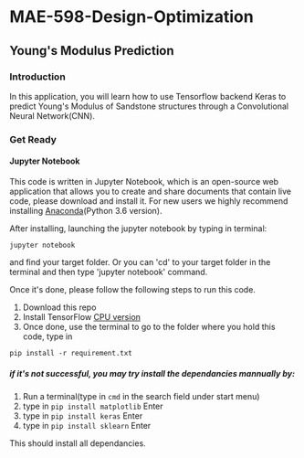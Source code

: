 # MAE-598-Design-Optimization
## Young's Modulus Prediction
### Introduction
In this application, you will learn how to use Tensorflow backend Keras to predict Young's Modulus of Sandstone structures through a
Convolutional Neural Network(CNN).

### Get Ready
#### Jupyter Notebook
This code is written in Jupyter Notebook, which is an open-source web application that allows you to create and share documents that contain live code, please download and install it. For new users we highly recommend installing [Anaconda](https://www.anaconda.com/download/)(Python 3.6 version). 

After installing, launching the jupyter notebook by typing in terminal:
```
jupyter notebook
```
and find your target folder. Or you can 'cd' to your target folder in the terminal and then type 'jupyter notebook' command.

Once it's done, please follow the following steps to run this code.
1. Download this repo
2. Install TensorFlow [CPU version](https://www.tensorflow.org/install/)
3. Once done, use the terminal to go to the folder where you hold this code, type in

```
pip install -r requirement.txt
```
##### if it's not successful, you may try install the dependancies mannually by:
1. Run a terminal(type in ```cmd``` in the search field under start menu)
2. type in ``` pip install matplotlib ``` Enter
3. type in ``` pip install keras ``` Enter
4. type in ``` pip install sklearn ``` Enter

This should install all dependancies.

